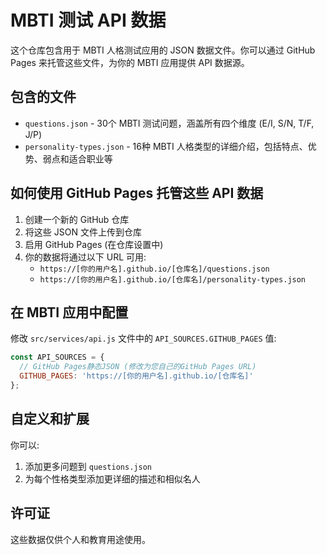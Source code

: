 # MBTI 测试 API 数据

这个仓库包含用于 MBTI 人格测试应用的 JSON 数据文件。你可以通过 GitHub Pages 来托管这些文件，为你的 MBTI 应用提供 API 数据源。

## 包含的文件

- `questions.json` - 30个 MBTI 测试问题，涵盖所有四个维度 (E/I, S/N, T/F, J/P)
- `personality-types.json` - 16种 MBTI 人格类型的详细介绍，包括特点、优势、弱点和适合职业等

## 如何使用 GitHub Pages 托管这些 API 数据

1. 创建一个新的 GitHub 仓库
2. 将这些 JSON 文件上传到仓库
3. 启用 GitHub Pages (在仓库设置中)
4. 你的数据将通过以下 URL 可用:
   - `https://[你的用户名].github.io/[仓库名]/questions.json`
   - `https://[你的用户名].github.io/[仓库名]/personality-types.json`

## 在 MBTI 应用中配置

修改 `src/services/api.js` 文件中的 `API_SOURCES.GITHUB_PAGES` 值:

```javascript
const API_SOURCES = {
  // GitHub Pages静态JSON (修改为您自己的GitHub Pages URL)
  GITHUB_PAGES: 'https://[你的用户名].github.io/[仓库名]'
};
```

## 自定义和扩展

你可以:

1. 添加更多问题到 `questions.json`
2. 为每个性格类型添加更详细的描述和相似名人

## 许可证

这些数据仅供个人和教育用途使用。 